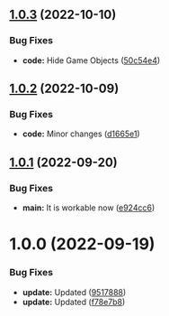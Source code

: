 ## [1.0.3](https://github.com/hww/XiSound/compare/v1.0.2...v1.0.3) (2022-10-10)


### Bug Fixes

* **code:** Hide Game Objects ([50c54e4](https://github.com/hww/XiSound/commit/50c54e45aa1763830474f414d69bc36131e84fec))

## [1.0.2](https://github.com/hww/XiSound/compare/v1.0.1...v1.0.2) (2022-10-09)


### Bug Fixes

* **code:** Minor changes ([d1665e1](https://github.com/hww/XiSound/commit/d1665e1bf28d17282d6bb69735df1a1249e5355c))

## [1.0.1](https://github.com/hww/XiSound/compare/v1.0.0...v1.0.1) (2022-09-20)


### Bug Fixes

* **main:** It is workable now ([e924cc6](https://github.com/hww/XiSound/commit/e924cc6494c186bca157708244653ac35cdfca59))

# 1.0.0 (2022-09-19)


### Bug Fixes

* **update:** Updated ([9517888](https://github.com/hww/XiSound/commit/9517888f06aaebd5606f48e7ecf9c635b13783fc))
* **update:** Updated ([f78e7b8](https://github.com/hww/XiSound/commit/f78e7b84f6e175dcb6909baf5d2e317de1f96c69))
